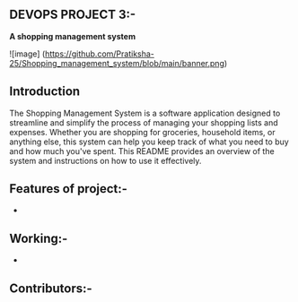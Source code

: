 ## DEVOPS PROJECT 3:-
**A shopping management system**

![image] (https://github.com/Pratiksha-25/Shopping_management_system/blob/main/banner.png)

## Introduction

The Shopping Management System is a software application designed to streamline and simplify the process of managing your shopping lists and expenses. Whether you are shopping for groceries, household items, or anything else, this system can help you keep track of what you need to buy and how much you've spent. This README provides an overview of the system and instructions on how to use it effectively.

## Features of project:-
- 

## Working:-
- 

## Contributors:-
